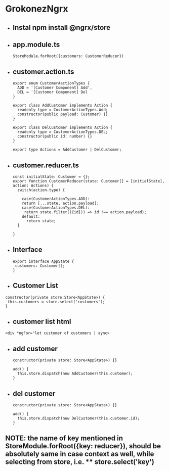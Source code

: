 # GrokonezNgrx

- ## Instal npm install @ngrx/store
- ## app.module.ts
  ```
  StoreModule.forRoot({customers: CustomerReducer})
  ```
- ## customer.action.ts
  ```
  export enum CustomerAactionTypes {
    ADD = '[Customer Component] Add',
    DEL = '[Customer Component] Del
  }
  
  export class AddCustomer implements Action {
    readonly type = CustomerActionTypes.Add;
    constructor(public payload: Customer) {}
  }
  
  export class DelCustomer implements Action {
    readonly type = CustomerActionTypes.DEL;
    constructor(public id: number) {}
  }
  
  export type Actions = AddCustomer | DelCustomer;
  ```
- ## customer.reducer.ts
  ```
  const initialState: Customer = {};
  export function CustomerReducer(state: Customer[] = [initialState], action: Actions) {
    switch(action.type) {
    
      case(CustomerActionTypes.ADD): 
      return [...state, action.payload];
      case(CustomerActionTypes.DEL):
       return state.filter(({id})) => id !== action.payload);
      default:
        return state;
    }
  
  }
  ```
 - ## Interface
   ```
   export interface AppState {
    customers: Customer[];
   }
   ```
 - ## Customer List
  ```
  constructor(private store:Store<AppState>) {
   this.customers = store.select('customers');
  }
  ```
 - ## customer list html
  ```
  <div *ngFor="let customer of customers | aync>
  ```
- ## add customer
  ```
  constructor(private store: Store<AppState>) {}
  
  add() {
    this.store.dispatch(new AddCustomer(this.customer);
  }
  ```
- ## del customer
  ```
  constructor(private store: Store<AppState>) {}
  
  add() {
    this.store.dispatch(new DelCustomer(this.customer.id);
  }
  ```
 ## NOTE: the name of key mentioned in **StoreModule.forRoot({key: reducer})**, should be absolutely same in case context as well, while selecting from store, i.e. ** store.select('key')
